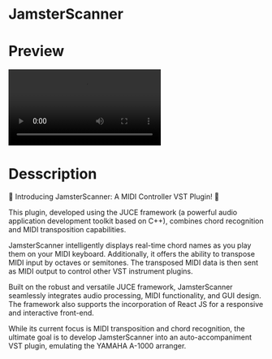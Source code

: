 # JamsterScanner

# Preview
<video src="https://github.com/R3-da/JamsterScanner/assets/76736972/3a003589-7284-4a34-a998-49830a4f6755"></video>


# Desscription
🎹 Introducing JamsterScanner: A MIDI Controller VST Plugin! 🎵

This plugin, developed using the JUCE framework (a powerful audio application development toolkit based on C++), combines chord recognition and MIDI transposition capabilities.

JamsterScanner intelligently displays real-time chord names as you play them on your MIDI keyboard. Additionally, it offers the ability to transpose MIDI input by octaves or semitones. The transposed MIDI data is then sent as MIDI output to control other VST instrument plugins.

Built on the robust and versatile JUCE framework, JamsterScanner seamlessly integrates audio processing, MIDI functionality, and GUI design. The framework also supports the incorporation of React JS for a responsive and interactive front-end.

While its current focus is MIDI transposition and chord recognition, the ultimate goal is to develop JamsterScanner into an auto-accompaniment VST plugin, emulating the YAMAHA A-1000 arranger.
